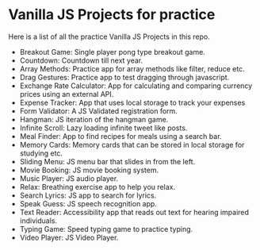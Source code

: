 # Vanilla JS Projects for practice

Here is a list of all the practice Vanilla JS Projects in this repo.

* Breakout Game: Single player pong type breakout game.
*  Countdown: Countdown till next year.
*  Array Methods: Practice app for array methods like filter, reduce etc.
*  Drag Gestures: Practice app to test dragging through javascript.
*  Exchange Rate Calculator: App for calculating and comparing currency prices using an external API.
*  Expense Tracker: App that uses local storage to track your expenses
*  Form Validator: A JS Validated registration form.
*  Hangman: JS iteration of the hangman game.
*  Infinite Scroll: Lazy loading infinite tweet like posts.
*  Meal Finder: App to find recipes for meals using a search bar.
*  Memory Cards: Memory cards that can be stored in local storage for studying etc.
*  Sliding Menu: JS menu bar that slides in from the left.
*  Movie Booking: JS movie booking system.
*  Music Player: JS audio player.
*  Relax: Breathing exercise app to help you relax.
*  Search Lyrics: JS app to search for lyrics.
*  Speak Guess: JS speech recognition app.
*  Text Reader: Accessibility app that reads out text for hearing impaired individuals.
*  Typing Game: Speed typing game to practice typing.
*  Video Player: JS Video Player.

